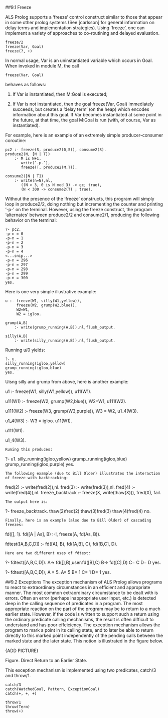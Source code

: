 ##9.1 Freeze

ALS Prolog supports a ‘freeze’ control construct similar to those that appear in
some other prolog systems (See [carlsson] for general information on delay terms and implementation strategies). Using ‘freeze’, one can implement a variety of approaches to co-routining and delayed evaluation.
````
freeze/2
freeze(Var, Goal)
freeze(?, +)
````
In normal usage, Var is an uninstantiated variable which occurs in Goal. When invoked in module M, the call

    freeze(Var, Goal)

behaves as follows:
1.  If Var is instantiated, then M:Goal is executed;

2.  If Var is not instantiated, then the goal freeze(Var, Goal) immediately succeeds, but creates a ‘delay term’ (on the heap) which encodes information
about this goal. If Var becomes instantiated at some point in the future, at
that time, the goal M:Goal is run (with, of course, Var as instantiated).

For example, here is an example of an extremely simple producer-consumer coroutine:
````
pc2 :- freeze(S, produce2(0,S)), consume2(S).
produce2(N, [N | T])
    :- M is N+1,
       write(‘-p-’),
       freeze(T, produce2(M,T)).

consume2([N | T])
    :- write(n=N),nl,
       ((N > 3, 0 is N mod 3) -> gc; true),
       (N < 300 -> consume2(T) ; true).
````
Without the presence of the ‘freeze’ constructs, this program will simply loop in
produce2/2, doing nothing but incrementing the counter and printing ‘-p-’ on the
terminal. However, using the freeze construct, the program ‘alternates’ between
produce2/2 and consume2/1, producing the following behavior on the terminal:
````
?- pc2.
-p-n = 0
-p-n = 1
-p-n = 2
-p-n = 3
-p-n = 4
<...snip...>
-p-n = 296
-p-n = 297
-p-n = 298
-p-n = 299
-p-n = 300
yes.
````
Here is one very simple illustrative example:
````
u :- freeze(W1, silly(W1,yellow)),
     freeze(W2, grump(W2,blue)),
     W2=W1,
     W2 = igloo.

grump(A,B)
    :- write(grump_running(A,B)),nl,flush_output.

silly(A,B)
    :- write(silly_running(A,B)),nl,flush_output.
````
Running u/0 yields:
````
?- u.
silly_running(igloo,yellow)
grump_running(igloo,blue)
yes.
````
Uisng silly and grump from above, here is another example:

u1 :- freeze(W1, silly(W1,yellow)),
      u11(W1).

u11(W1)
    :- freeze(W2, grump(W2,blue)),
       W2=W1,
       u111(W2).

u111(W2)
    :- freeze(W3, grump(W3,purple)),
       W3 = W2,
       u1_4(W3).

u1_4(W3)
    :- W3 = igloo.
       u11(W1).

u111(W1).

u1_4(W3).
````
Runing this produces:
````
?- u1.
silly_running(igloo,yellow)
grump_running(igloo,blue)
grump_running(igloo,purple)
yes.
````
The following example (due to Bill Older) illustrates the interaction of freeze with backtracking:
````
fred(2) :- write(fred(2)),nl.
fred(3) :- write(fred(3)),nl.
fred(4) :- write(fred(4)),nl.
freeze_backtrack
    :- freeze(X, write(thaw(X))), fred(X), fail.
````
The output here is:
````
?- freeze_backtrack.
thaw(2)fred(2)
thaw(3)fred(3)
thaw(4)fred(4)
no.
````
Finally, here is an example (also due to Bill Older) of cascading freezes:
````
fd([], 1).
fd([A | As], B)
    :-!,
    freeze(A, fd(As, B)).

fdtest([A,B,C,D]) 
    :- fd([A], B),
       fd([A,B], C),
       fd([B,C], D).
````
Here are two different uses of fdtest:
````
?- fdtest([A,B,C,D]).
A-> fd([],B),user:fd([B],C) 
B-> fd([C],D)
C= C
D= D
yes.

?- fdtest([A,B,C,D]), A = 5.
A= 5 
B= 1
C= 1 
D= 1
yes. 

##9.2 Exceptions
The exception mechanism of ALS Prolog allows programs to react to extraordinary
circumstances in an efficient and appropriate manner. The most common extraordinary circumstance to be dealt with is errors. Often an error (perhaps inappropriate user input, etc.) is detected deep in the calling sequence of predicates in a program.
The most appropriate reaction on the part of the program may be to return to a much
earlier state. However, if the code is written to support such a return using the ordinary predicate calling mechanisms, the result is often difficult to understand and
has poor effeiciency. The exception mechanism allows the program to mark a point
in its calling state, and to later be able to return directly to this marked point independently of the pending calls between the marked state and the later state. This notion is illustrated in the figure below.

{ADD PICTURE}

Figure. Direct Return to an Earlier State.

This exception mechanism is implemented using two predicates, catch/3 and throw/1.
````
catch/3
catch(WatchedGoal, Pattern, ExceptionGoal)
catch(+, +, +)

throw/1
throw(Term)
throw(+)
````
